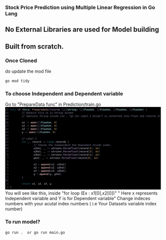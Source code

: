 ### Stock Price Prediction using Multiple Linear Regression in Go Lang

## No External Libraries are used for Model building

## Built from scratch.

### Once Cloned

do update the mod file

```bash
go mod tidy
```

### To choose Independent and Dependent variable

Go to "PrepareData func" in Prediction/train.go
![GitHub Image](images/PrepareData.png)
You will see like this, inside "for loop (Ex : x1[0],x2[0])"
" Here x represents Independent variable and Y is for Dependent variable"
Change indeces numbers with your acutal index numbers ( i.e Your Datasets variable index number)

### To run model?

```bash
go run .  or go run main.go
```
